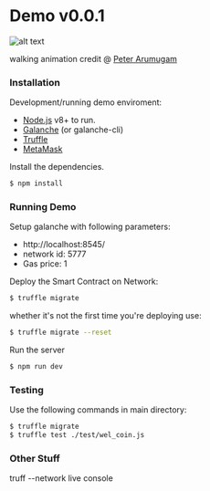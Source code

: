 # Demo v0.0.1
![alt text](https://preview.ibb.co/i9iTdc/preview.png)

walking animation credit @ [Peter Arumugam](https://www.behance.net/gallery/38420671/Walk-Cycle-GIF-Animation)

### Installation

Development/running demo enviroment:
- [Node.js](https://nodejs.org/) v8+ to run.
- [Galanche](http://truffleframework.com/ganache/) (or galanche-cli)
- [Truffle](http://truffleframework.com/)
- [MetaMask](https://metamask.io/)

Install the dependencies.

```sh
$ npm install
```
### Running Demo

Setup galanche with following parameters:
- http://localhost:8545/
- network id: 5777
- Gas price: 1

Deploy the Smart Contract on Network:

```sh
$ truffle migrate
```
whether it's not the first time you're deploying use:

```sh
$ truffle migrate --reset
```

Run the server

```sh
$ npm run dev
```
### Testing
Use the following commands in main directory:

```sh
$ truffle migrate
$ truffle test ./test/wel_coin.js
```

### Other Stuff
truff --network live console
